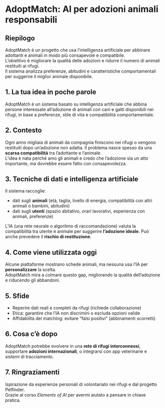 # AdoptMatch: AI per adozioni animali responsabili

## Riepilogo
AdoptMatch è un progetto che usa l’intelligenza artificiale per abbinare adottanti e animali in modo più consapevole e compatibile.  
L’obiettivo è migliorare la qualità delle adozioni e ridurre il numero di animali restituiti ai rifugi.  
Il sistema analizza preferenze, abitudini e caratteristiche comportamentali per suggerire il miglior animale disponibile.

## 1. La tua idea in poche parole
AdoptMatch è un sistema basato su intelligenza artificiale che abbina persone interessate all’adozione di animali con cani e gatti disponibili nei rifugi, in base a preferenze, stile di vita e compatibilità comportamentale.

## 2. Contesto
Ogni anno migliaia di animali da compagnia finiscono nei rifugi o vengono restituiti dopo un’adozione non adatta. Il problema nasce spesso da una **scarsa compatibilità** tra l’adottante e l’animale.  
L’idea è nata perché amo gli animali e credo che l’adozione sia un atto importante, ma dovrebbe essere fatto con consapevolezza.

## 3. Tecniche di dati e intelligenza artificiale
Il sistema raccoglie:
- dati sugli **animali** (età, taglia, livello di energia, compatibilità con altri animali o bambini, abitudini)
- dati sugli **utenti** (spazio abitativo, orari lavorativi, esperienza con animali, preferenze)

L’IA (una rete neurale o algoritmo di raccomandazione) valuta la compatibilità tra utente e animale per suggerire **l’adozione ideale**. Può anche prevedere il **rischio di restituzione**.

## 4. Come viene utilizzata oggi
Alcune piattaforme mostrano schede animali, ma nessuna usa l’IA per **personalizzare** la scelta.  
AdoptMatch mira a colmare questo gap, migliorando la qualità dell’adozione e riducendo gli abbandoni.

## 5. Sfide
- Reperire dati reali e completi da rifugi (richiede collaborazione)
- Etica: garantire che l’IA non discrimini o escluda opzioni valide
- Affidabilità del matching: evitare “falsi positivi” (abbinamenti scorretti)

## 6. Cosa c’è dopo
AdoptMatch potrebbe evolvere in una **rete di rifugi interconnessi**, supportare **adozioni internazionali**, o integrarsi con app veterinarie e sistemi di tracciamento.

## 7. Ringraziamenti
Ispirazione da esperienze personali di volontariato nei rifugi e dal progetto Petfinder.  
Grazie al corso *Elements of AI* per avermi aiutato a pensare in chiave pratica.
